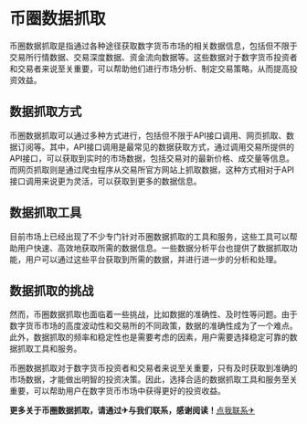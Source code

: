# 币圈数据抓取

币圈数据抓取是指通过各种途径获取数字货币市场的相关数据信息，包括但不限于交易所行情数据、交易深度数据、资金流向数据等。这些数据对于数字货币投资者和交易者来说至关重要，可以帮助他们进行市场分析、制定交易策略，从而提高投资效益。

## 数据抓取方式

币圈数据抓取可以通过多种方式进行，包括但不限于API接口调用、网页抓取、数据订阅等。其中，API接口调用是最常见的数据获取方式，通过调用交易所提供的API接口，可以获取到实时的市场数据，包括交易对的最新价格、成交量等信息。而网页抓取则是通过爬虫程序从交易所官方网站上抓取数据，这种方式相对于API接口调用来说更为灵活，可以获取到更多的数据信息。

## 数据抓取工具

目前市场上已经出现了不少专门针对币圈数据抓取的工具和服务，这些工具可以帮助用户快速、高效地获取所需的数据信息。一些数据分析平台也提供了数据抓取功能，用户可以通过这些平台获取到所需的数据，并进行进一步的分析和处理。

## 数据抓取的挑战

然而，币圈数据抓取也面临着一些挑战，比如数据的准确性、及时性等问题。由于数字货币市场的高度波动性和交易所的不同政策，数据的准确性成为了一个难点。此外，数据抓取的频率和稳定性也是需要考虑的因素，用户需要选择稳定可靠的数据抓取工具和服务。

币圈数据抓取对于数字货币投资者和交易者来说至关重要，只有及时获取到准确的市场数据，才能做出明智的投资决策。因此，选择合适的数据抓取工具和服务至关重要，可以帮助用户在数字货币市场中获得更好的投资收益。

**更多关于币圈数据抓取，请通过✈与我们联系，感谢阅读！**[点我联系✈](https://m.k02.cc)